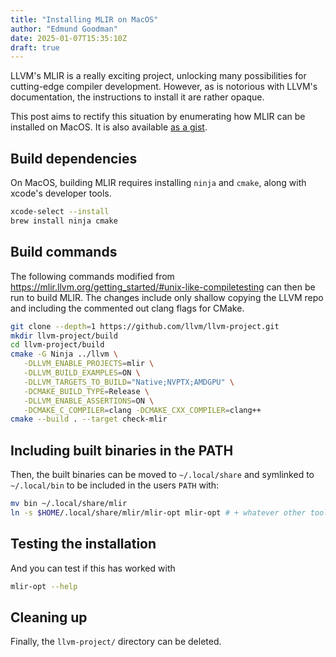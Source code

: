 ```yaml
---
title: "Installing MLIR on MacOS"
author: "Edmund Goodman"
date: 2025-01-07T15:35:10Z
draft: true
---
```


LLVM's MLIR is a really exciting project, unlocking many possibilities for
cutting-edge compiler development. However, as is notorious with LLVM's
documentation, the instructions to install it are rather opaque.

This post aims to rectify this situation by enumerating how MLIR can be
installed on MacOS. It is also available
[as a gist](https://gist.github.com/EdmundGoodman/1a2ab4171b67bad566045031b1861514).

<!--more-->

## Build dependencies

On MacOS, building MLIR requires installing `ninja` and `cmake`, along with
xcode's developer tools.

```bash
xcode-select --install
brew install ninja cmake
```

## Build commands

The following commands modified from
<https://mlir.llvm.org/getting_started/#unix-like-compiletesting> can then be
run to build MLIR. The changes include only shallow copying the LLVM repo and
including the commented out clang flags for CMake.

```bash
git clone --depth=1 https://github.com/llvm/llvm-project.git
mkdir llvm-project/build
cd llvm-project/build
cmake -G Ninja ../llvm \
   -DLLVM_ENABLE_PROJECTS=mlir \
   -DLLVM_BUILD_EXAMPLES=ON \
   -DLLVM_TARGETS_TO_BUILD="Native;NVPTX;AMDGPU" \
   -DCMAKE_BUILD_TYPE=Release \
   -DLLVM_ENABLE_ASSERTIONS=ON \
   -DCMAKE_C_COMPILER=clang -DCMAKE_CXX_COMPILER=clang++
cmake --build . --target check-mlir
```

## Including built binaries in the PATH

Then, the built binaries can be moved to `~/.local/share` and symlinked to
`~/.local/bin` to be included in the users `PATH` with:

```bash
mv bin ~/.local/share/mlir
ln -s $HOME/.local/share/mlir/mlir-opt mlir-opt # + whatever other tools are being used
```

## Testing the installation

And you can test if this has worked with

```bash
mlir-opt --help
```

## Cleaning up

Finally, the `llvm-project/` directory can be deleted.
